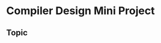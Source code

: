 # Compiler Design Mini Project

## Topic

<!-- Lyrics Displayer for Spotify

Authors:

Varun Khadayate

Simran Kumari

Kartik Padave

About:

Fetches the currently playing song from Spotify on Windows, Linux and macOS and displays the lyrics in the command-line, browser tab or in a [desktop application](https://github.com/SwagLyrics/SwagLyricsGUI).
Refreshes automatically when song changes. The lyrics are fetched from Genius.
Turns out Deezer already has this feature in-built but with `swaglyrics`, you can have it in Spotify as well.

I'm mainly trying to build this project as far as I can,
for practice and to learn and work with more technologies and platforms.

Initially developed this for personal use. Pretty much functionality oriented -- I usually develop something that I
can see helping me and other users in the same situation.
Packaged so I can first hand handle production-ready code to an extent and to make
distribution and usage easier.

## Why SwagLyrics?

SwagLyrics is the fastest and the most accurate package for getting lyrics.<a href=#footnote1 id=a1><sup>1</sup></a>

Provided optimal internet, SwagLyrics can fetch lyrics for a track in as less as 0.28s.<a href=#footnote2 id=a2><sup>2</sup></a>

It also does not require the user to generate any sort of API token (Spotify or Genius) and serves functionality
right off the bat. This is possible as the song identification is done using our in-house library
[SwSpotify](https://github.com/SwagLyrics/SwSpotify) which does it locally for all operating systems.

The enhanced user experience is possible due to the [backend](https://github.com/SwagLyrics/swaglyrics-issue-maker)
which manages creating issues for unsupported songs and then adding support for them where possible by employing various
techniques. Any song with lyrics on Genius can be supported without any user interaction owing to the backend.
If say, lyrics do not exist for a track then subsequent playings of that track will not waste your resources in trying
to fetch lyrics, this is done by a [master list of unsupported songs](https://aadibajpai.pythonanywhere.com) which is
handled by the backend as well.

<a href="https://colab.research.google.com/gist/aadibajpai/439cd358b001ae7d1ba970b68f70d92b/swaglyrics_test.ipynb" id="footnote1">
1. <small>[results]</small></a> Tested against <a href=https://github.com/johnwmillr/LyricsGenius>LyricsGenius</a>, the most popular
similar package on the US Top 50 Chart on Spotify. SwagLyrics was fractionally more accurate and 2.4x times faster.
<a href=#a1>↩</a>
<br>
<a href="https://colab.research.google.com/gist/aadibajpai/06a596ad753007b0faea132e96f372e0/swaglyrics_test.ipynb" id="footnote2">
2. <small>[results]</small></a> Speed and accuracy benchmark using Google Colab on the Spotify US Top 50 chart.
<a href=#a2>↩</a>

## Installation

Requires Python 3.6+. Use pip or pip3 depending on your installation. You might want to use the `--user` flag on Linux to
avoid using pip as root.

```
pip install swaglyrics
```

### Arch Linux

Arch Linux users can directly install SwagLyrics from AUR ([swaglyrics<sup>AUR</sup>](https://aur.archlinux.org/packages/swaglyrics/)). Using `yay`:

```
yay -S swaglyrics
```

### Nix

Nix users on any Linux distro and NixOS can install SwagLyrics from Nixpkgs.

```
nix-env -i swaglyrics
```

## Usage

`usage: swaglyrics [-h] [-t] [-c] [-n]`

Either the tab or cli argument is required to output lyrics.

Arguments:

```
  -h, --help      show this help message and exit       
  -t, --tab       Display lyrics in a browser tab.      
  -c, --cli       Display lyrics in the command-line.   
  -n, --no-issue  Disable issue-making on cli.
```

You can quit by pressing <kbd>Ctrl</kbd>+<kbd>C</kbd>.

Before using, you should check [USING.txt](swaglyrics/USING.txt) to comply with the Genius ToS. There's a copy
included inside the package as well.

Note: If you have trouble displaying Japanese/Chinese characters on the command-line, simply type `chcp 936` to change your code page. List of code pages can be found here: <https://en.wikipedia.org/wiki/Code_page>

## Community

- SwagLyrics participated in [Google Code-in 2019](https://g.co/gci) with CCExtractor Development.
- SwagLyrics participated in [Google Code-in 2018](https://g.co/gci) with CCExtractor Development.
- SwagLyrics participated in [Google Summer of Code 2019](https://g.co/gsoc) with CCExtractor Development.
The selected project can be found [here](https://summerofcode.withgoogle.com/projects/#5694893526089728).

## Changelog

- #### v1.2.0

  - Add Genius A/B support
  - Add support for Bollywood songs
  - Add update check only once per 24h
  - Add parameter to force update check

See [CHANGES.md](CHANGES.md) for prior release notes.

## Compiling SwagLyrics for Development

- Clone the repo by `git clone https://github.com/SwagLyrics/SwagLyrics-For-Spotify.git` or use ssh.
- `cd` into the cloned repo.
- `pip install -e .` the -e flag installs it locally in editable mode.

## Improvements Planned

1. ~~Linux and macOS support **done**~~
2. ~~Better logging of unsupported songs, the isolated unsupported.txt is sub-optimal for multiple users since the
file will only update locally with songs which worked fine when it was just me but since I hope others use it too, I'll
try to add a better method with server support.~~
3. ~~Better tests to test all of the functionality. (cli.py fully tested!)~~ 100% code coverage
4. Perhaps a tiny app using Electron that could fit in your tray to be opened whenever you want lyrics for a song.
5. ~~Supporting more songs, currently the program sometimes fails at remixes since while the lyrics are same as
original,
 the artist is the remixer. **done**~~
6. Documenting all the files.

## SwagLyrics on Windows with Terminal

<p align="center">
  <img src="https://i.imgur.com/SRRbxbr.png" alt="SwagLyrics with Hyper">
</p>

## SwagLyrics on Windows with Firefox Side-View

<p align="center">
  <img src="https://i.imgur.com/TcSpbP9.png" alt="SwagLyrics with Side-View">
</p>

## Screencast - SwagLyrics on Linux

<p align="center">
  <a href="http://www.youtube.com/watch?v=-rxYcXAsO1U">
    <img src="https://i.imgur.com/v3iWyia.gif" alt="Watch the video">
  </a>
</p>

## Screencast - SwagLyrics on macOS

<p align="center">
  <a href="https://www.youtube.com/watch?v=XcobDTljMdM">
    <img src="https://i.imgur.com/7BVWB99.gif" alt="Watch the video">
  </a>
</p> -->
